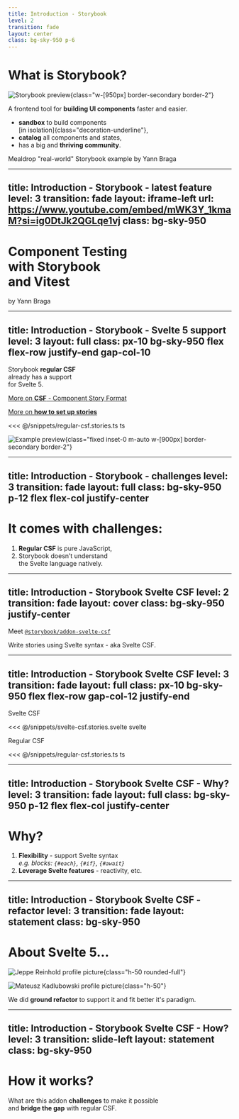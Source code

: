 ```yaml
---
title: Introduction - Storybook
level: 2
transition: fade
layout: center
class: bg-sky-950 p-6
---
```


<h1 class="mt-4">
<strong>What</strong> is <logos-storybook-icon /> Storybook?
</h1>

<div class="flex flex-row gap-col-4">
<div class="">

![Storybook preview](/storybook-preview.png){class="w-[950px] border-secondary border-2"}

</div>

<div>
<p class="text-2xl !leading-snug">
A frontend tool for <strong>building UI components</strong> faster and easier.
</p>

<div class="font-serif text-xl">

- **sandbox** to build components<br> [in isolation]{class="decoration-underline"},
- **catalog** all components and states,
- has a big and **thriving community**.

</div>
</div>
</div>

<p class="text-2xl">
<a>
<carbon-direct-link /> Mealdrop "real-world" Storybook example by Yann Braga
</a>
</p>

<!--
Is a tool which enables having a productive,

collaborative workshop for developers and also designers.

To develop, document, test UI components and pages.

In isolation.

Meaning I don't need to run the whole app architecture,
nor worry about the business logic to start working on particular UI element.

Inside the Storybook I can cover **every possible** visual edge case and have ability to write tests for them.
-->

---
title: Introduction - Storybook - latest feature
level: 3
transition: fade
layout: iframe-left
url: https://www.youtube.com/embed/mWK3Y_1kmaM?si=ig0DtJk2QGLqe1vj
class: bg-sky-950
---

<div class="ml-8 h-full flex flex-col justify-center">
<h1 class="!leading-snug">
<strong>Component Testing</strong><br>
with <logos-storybook-icon /> Storybook<br>
and <logos-vitest /> Vitest 
</h1>
<p class="font-serif">by Yann Braga</p>
</div>

<!--
Storybook has also rich ecosystem.

If you have had a chance to watch ViteConf this month, where Yann from Storybook core team made a talk about recent integration with Vitest.

I don't know about you… but it got me very excited.

That’s because I can finally include stories tests

in my favourite testing framework

without need to host Storybook instance!
-->

---
title: Introduction - Storybook - Svelte 5 support
level: 3
layout: full
class: px-10 bg-sky-950 flex flex-row justify-end gap-col-10
---

<div id="left" class="flex flex-col self-center">

<p class="text-center text-4xl !leading-snug">
<logos-storybook-icon /> Storybook <strong>regular CSF</strong><br>
already has a support<br>
for <logos-svelte-icon /> Svelte 5.
</p>

<p font="serif">
    <a href="https://storybook.js.org/docs/api/csf" target="_blank">
    <carbon-direct-link /> More on <strong>CSF</strong> - Component Story Format
    </a>
</p>

<p font="serif">
    <a href="https://storybook.js.org/docs/api/csf" target="_blank">
    <carbon-direct-link /> More on <strong>how to set up stories</strong>
    </a>
</p>
</div>

<div id="right" class="self-center">
<<< @/snippets/regular-csf.stories.ts ts
</div>

<v-click>

![Example preview](/example-preview.png){class="fixed inset-0 m-auto w-[900px] border-secondary border-2"}

</v-click>

---
title: Introduction - Storybook - challenges
level: 3
transition: fade
layout: full
class: bg-sky-950 p-12 flex flex-col justify-center
---

<div class="self-center">
<h1 class="!text-6xl">
It comes with <strong>challenges</strong>:
</h1>

<v-clicks>

1. <strong>Regular CSF</strong> is pure <logos-javascript /> JavaScript,
2. <logos-storybook-icon /> Storybook <span class="decoration-underline decoration-secondary decoration-offset-4">doesn’t understand</span>
   <br>the <logos-svelte-icon /> Svelte language natively.

</v-clicks>
</div>

<style>
    li {
        @apply font-serif;
        @apply text-4xl;
        @apply leading-snug;
    }
    li:first-of-type {
        @apply mt-8;
    }
    li:not(:first-of-type) {
        @apply mt-4;
    } 
</style>

---
title: Introduction - Storybook Svelte CSF
level: 2
transition: fade
layout: cover
class: bg-sky-950 justify-center
---

<p class="text-4xl">
Meet <a href="https://github.com/storybookjs/addon-svelte-csf"><logos-storybook-icon /> <code>@storybook/addon-svelte-csf</code></a>
</p>

<v-clicks>

<p class="!mt-8 font-serif text-4xl">
Write stories using <logos-svelte-icon /> Svelte syntax - aka <span color="secondary">Svelte CSF</span>.
</p>

</v-clicks>

---
title: Introduction - Storybook Svelte CSF
level: 3
transition: fade
layout: full
class: px-10 bg-sky-950 flex flex-row gap-col-12 justify-end
---

<div id="right" class="self-center">

<v-click>

<p class="!text-2xl">
<logos-svelte-icon /> Svelte CSF
</p>

<<< @/snippets/svelte-csf.stories.svelte svelte
</v-click>


</div>

<div id="left" class="self-center justify-self-end w-fit">

<p class="!text-2xl">
<logos-typescript-icon /> Regular CSF
</p>

<<< @/snippets/regular-csf.stories.ts ts

</div>

---
title: Introduction - Storybook Svelte CSF - Why?
level: 3
transition: fade
layout: full
class: bg-sky-950 p-12 flex flex-col justify-center
---

<div class="self-center">
<h1 class="!text-7xl"><strong>Why</strong>?</h1>

<v-clicks>

1. **Flexibility** - support <logos-svelte-icon /> Svelte syntax<br>
   _e.g. blocks: `{#each}`, `{#if}`, `{#await}`_
2. **Leverage <logos-svelte-icon /> Svelte features** - reactivity, etc.

</v-clicks>

<style>
    li {
        @apply font-serif;
        @apply text-4xl;
        @apply leading-snug;
    }
    li:first-of-type {
        @apply mt-8;
    }
    li:not(:first-of-type) {
        @apply mt-4;
    } 
</style>

</div>

---
title: Introduction - Storybook Svelte CSF - refactor
level: 3
transition: fade
layout: statement
class: bg-sky-950
---

<h1>
About <logos-svelte-icon /> Svelte <strong>5</strong>...
</h1>

<v-click>

<div class="flex flex-row gap-col-4 justify-center">

![Jeppe Reinhold profile picture](https://avatars.githubusercontent.com/u/5678122){class="h-50 rounded-full"}

![Mateusz Kadlubowski profile picture](https://avatars.githubusercontent.com/u/18627568){class="h-50"}

</div>

<p class="!mt-8 font-serif text-3xl">
We did <twemoji-recycling-symbol /> <strong>ground refactor</strong> to support it and fit better it's paradigm.
</p>
</v-click>

---
title: Introduction - Storybook Svelte CSF - How?
level: 3
transition: slide-left
layout: statement
class: bg-sky-950
---

<h1 class="!text-8xl">
<strong>How</strong> it works?
</h1>

<p class="font-serif text-2xl !leading-relaxed">
What are this addon <strong>challenges</strong> to make it possible<br>
and <strong>bridge the gap</strong> with regular CSF.
</p>

